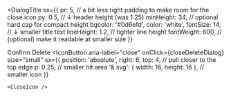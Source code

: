 <DialogTitle
  sx={{
    pr: 5,              // a bit less right padding to make room for the close icon
    py: 0.5,            // ↓ header height (was 1.25)
    minHeight: 34,      // optional hard cap for compact height
    bgcolor: '#0d6efd',
    color: 'white',
    fontSize: 14,       // ↓ smaller title text
    lineHeight: 1.2,    // tighter line height
    fontWeight: 600,    // (optional) make it readable at smaller size
  }}
>
  Confirm Delete
  <IconButton
    aria-label="close"
    onClick={closeDeleteDialog}
    size="small"
    sx={{
      position: 'absolute',
      right: 6,
      top: 4,           // pull closer to the top edge
      p: 0.25,          // smaller hit area
      '& svg': { width: 16, height: 16 }, // smaller icon
    }}
  >
    <CloseIcon />
  </IconButton>
</DialogTitle>
